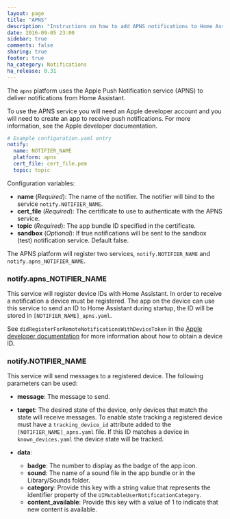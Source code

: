 ```yaml
---
layout: page
title: "APNS"
description: "Instructions on how to add APNS notifications to Home Assistant."
date: 2016-09-05 23:00
sidebar: true
comments: false
sharing: true
footer: true
ha_category: Notifications
ha_release: 0.31
---
```



The `apns` platform uses the Apple Push Notification service (APNS) to deliver notifications from Home Assistant.

To use the APNS service you will need an Apple developer account and you will need to create an app to receive push notifications. For more information, see the Apple developer documentation.

```yaml
# Example configuration.yaml entry
notify:
  name: NOTIFIER_NAME
  platform: apns
  cert_file: cert_file.pem
  topic: topic
```

Configuration variables:

- **name** (*Required*): The name of the notifier. The notifier will bind to the service `notify.NOTIFIER_NAME`.
- **cert_file** (*Required*): The certificate to use to authenticate with the APNS service.
- **topic** (*Required*): The app bundle ID specified in the certificate.
- **sandbox** (*Optional*): If true notifications will be sent to the sandbox (test) notification service. Default false.

The APNS platform will register two services, `notify.NOTIFIER_NAME` and `notify.apns_NOTIFIER_NAME`.

### notify.apns_NOTIFIER_NAME

This service will register device IDs with Home Assistant. In order to receive a notification a device must be registered. The app on the device can use this service to send an ID to Home Assistant during startup, the ID will be stored in `[NOTIFIER_NAME]_apns.yaml`.

See `didRegisterForRemoteNotificationsWithDeviceToken` in the [Apple developer documentation](https://developer.apple.com/library/ios/documentation/UIKit/Reference/UIApplicationDelegate_Protocol/#//apple_ref/occ/intfm/UIApplicationDelegate/application:didRegisterForRemoteNotificationsWithDeviceToken:) for more information about how to obtain a device ID.

### notify.NOTIFIER_NAME

This service will send messages to a registered device. The following parameters can be used:

- **message**: The message to send.

- **target**: The desired state of the device, only devices that match the state will receive messages. To enable state tracking a registered device must have a `tracking_device_id` attribute added to the `[NOTIFIER_NAME]_apns.yaml` file. If this ID matches a device in `known_devices.yaml` the device state will be tracked.

- **data**:
  * **badge**: The number to display as the badge of the app icon.
  * **sound**: The name of a sound file in the app bundle or in the Library/Sounds folder.
  * **category**: Provide this key with a string value that represents the identifier property of the `UIMutableUserNotificationCategory`.
  * **content_available**: Provide this key with a value of 1 to indicate that new content is available.
